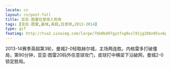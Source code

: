 ```yaml
---
locate: cn
layout: cn/post-full
title: 亚亚·图雷任意球入死角
tags: [亚亚·图雷,曼城,英超,任意球,2013-2014]
type: gif
featimg: http://tva2.sinaimg.com/large/7bb8bd97gy1fxg0xzl91jg20bn05sx6p.gif
---
```


2013-14赛季英超第3轮，曼城2-0轻取赫尔城，主场两连胜。内格雷多打破僵局，第90分钟，亚亚·图雷20码外任意球攻门，皮球打中横梁下沿破网，曼城2-0锁定胜局。